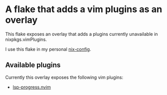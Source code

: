 # A flake that adds a vim plugins as an overlay

This flake exposes an overlay that adds a plugins currently unavailable in nixpkgs.vimPlugins.

I use this flake in my personal [nix-config](https://github.com/thomaslaich/nix-config).

## Available plugins

Currently this overlay exposes the following vim plugins:

- [lsp-progress.nvim](https://github.com/linrongbin16/lsp-progress.nvim)

